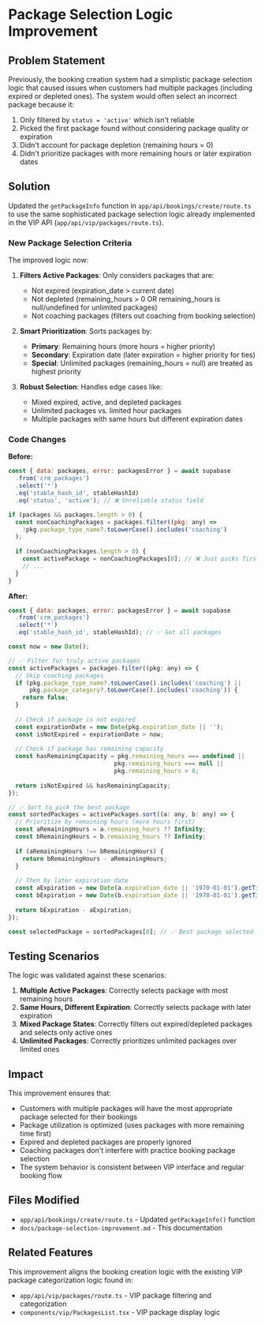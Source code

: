 # Package Selection Logic Improvement

## Problem Statement

Previously, the booking creation system had a simplistic package selection logic that caused issues when customers had multiple packages (including expired or depleted ones). The system would often select an incorrect package because it:

1. Only filtered by `status = 'active'` which isn't reliable
2. Picked the first package found without considering package quality or expiration
3. Didn't account for package depletion (remaining hours = 0)
4. Didn't prioritize packages with more remaining hours or later expiration dates

## Solution

Updated the `getPackageInfo` function in `app/api/bookings/create/route.ts` to use the same sophisticated package selection logic already implemented in the VIP API (`app/api/vip/packages/route.ts`).

### New Package Selection Criteria

The improved logic now:

1. **Filters Active Packages**: Only considers packages that are:
   - Not expired (expiration_date > current date)
   - Not depleted (remaining_hours > 0 OR remaining_hours is null/undefined for unlimited packages)
   - Not coaching packages (filters out coaching from booking selection)

2. **Smart Prioritization**: Sorts packages by:
   - **Primary**: Remaining hours (more hours = higher priority)
   - **Secondary**: Expiration date (later expiration = higher priority for ties)
   - **Special**: Unlimited packages (remaining_hours = null) are treated as highest priority

3. **Robust Selection**: Handles edge cases like:
   - Mixed expired, active, and depleted packages
   - Unlimited packages vs. limited hour packages
   - Multiple packages with same hours but different expiration dates

### Code Changes

**Before:**
```javascript
const { data: packages, error: packagesError } = await supabase
  .from('crm_packages')
  .select('*')
  .eq('stable_hash_id', stableHashId)
  .eq('status', 'active'); // ❌ Unreliable status field

if (packages && packages.length > 0) {
  const nonCoachingPackages = packages.filter((pkg: any) => 
    !pkg.package_type_name?.toLowerCase().includes('coaching')
  );
  
  if (nonCoachingPackages.length > 0) {
    const activePackage = nonCoachingPackages[0]; // ❌ Just picks first
    // ...
  }
}
```

**After:**
```javascript
const { data: packages, error: packagesError } = await supabase
  .from('crm_packages')
  .select('*')
  .eq('stable_hash_id', stableHashId); // ✅ Get all packages

const now = new Date();

// ✅ Filter for truly active packages
const activePackages = packages.filter((pkg: any) => {
  // Skip coaching packages
  if (pkg.package_type_name?.toLowerCase().includes('coaching') || 
      pkg.package_category?.toLowerCase().includes('coaching')) {
    return false;
  }
  
  // Check if package is not expired
  const expirationDate = new Date(pkg.expiration_date || '');
  const isNotExpired = expirationDate > now;
  
  // Check if package has remaining capacity
  const hasRemainingCapacity = pkg.remaining_hours === undefined || 
                              pkg.remaining_hours === null || 
                              pkg.remaining_hours > 0;
  
  return isNotExpired && hasRemainingCapacity;
});

// ✅ Sort to pick the best package
const sortedPackages = activePackages.sort((a: any, b: any) => {
  // Prioritize by remaining hours (more hours first)
  const aRemainingHours = a.remaining_hours ?? Infinity;
  const bRemainingHours = b.remaining_hours ?? Infinity;
  
  if (aRemainingHours !== bRemainingHours) {
    return bRemainingHours - aRemainingHours;
  }
  
  // Then by later expiration date
  const aExpiration = new Date(a.expiration_date || '1970-01-01').getTime();
  const bExpiration = new Date(b.expiration_date || '1970-01-01').getTime();
  
  return bExpiration - aExpiration;
});

const selectedPackage = sortedPackages[0]; // ✅ Best package selected
```

## Testing Scenarios

The logic was validated against these scenarios:

1. **Multiple Active Packages**: Correctly selects package with most remaining hours
2. **Same Hours, Different Expiration**: Correctly selects package with later expiration
3. **Mixed Package States**: Correctly filters out expired/depleted packages and selects only active ones
4. **Unlimited Packages**: Correctly prioritizes unlimited packages over limited ones

## Impact

This improvement ensures that:

- Customers with multiple packages will have the most appropriate package selected for their bookings
- Package utilization is optimized (uses packages with more remaining time first)
- Expired and depleted packages are properly ignored
- Coaching packages don't interfere with practice booking package selection
- The system behavior is consistent between VIP interface and regular booking flow

## Files Modified

- `app/api/bookings/create/route.ts` - Updated `getPackageInfo()` function
- `docs/package-selection-improvement.md` - This documentation

## Related Features

This improvement aligns the booking creation logic with the existing VIP package categorization logic found in:
- `app/api/vip/packages/route.ts` - VIP package filtering and categorization
- `components/vip/PackagesList.tsx` - VIP package display logic 